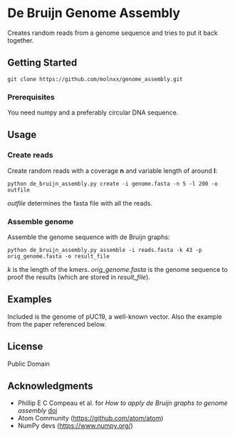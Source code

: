 # De Bruijn Genome Assembly

Creates random reads from a genome sequence and tries to put it back together.

## Getting Started

```
git clone https://github.com/molnxx/genome_assembly.git
```

### Prerequisites

You need numpy and a preferably circular DNA sequence.

## Usage

### Create reads

Create random reads with a coverage **n** and variable length of around **l**:

```
python de_bruijn_assembly.py create -i genome.fasta -n 5 -l 200 -o outfile
```

*outfile* determines the fasta file with all the reads.

### Assemble genome

Assemble the genome sequence with de Bruijn graphs:

```
python de_bruijn_assembly.py assemble -i reads.fasta -k 43 -p orig_genome.fasta -o result_file
```

*k* is the length of the kmers. *orig_genome.fasta* is the genome sequence to proof the results (which are stored in *result_file*).

## Examples

Included is the genome of pUC19, a well-known vector. Also the example from the paper referenced below.

## License

Public Domain

## Acknowledgments

* Phillip E C Compeau et al. for *How to apply de Bruijn graphs to genome assembly* [doi](https://doi.org/10.1038/nbt.2023)
* Atom Community (https://github.com/atom/atom)
* NumPy devs (https://www.numpy.org/)
